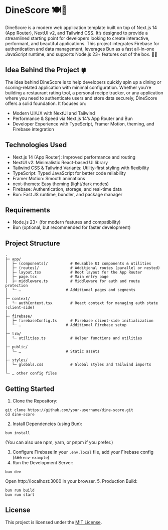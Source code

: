 DineScore 🍽️🎉
=========

DineScore is a modern web application template built on top of Next.js 14 (App Router), NextUI v2, and Tailwind CSS. It’s designed to provide a streamlined starting point for developers looking to create interactive, performant, and beautiful applications. This project integrates Firebase for authentication and data management, leverages Bun as a fast all-in-one JavaScript runtime, and supports Node.js 23+ features out of the box. 🍕🚀


Idea Behind the Project 🍀
-----------------------

The idea behind DineScore is to help developers quickly spin up a dining or scoring-related application with minimal configuration. Whether you’re building a restaurant rating tool, a personal recipe tracker, or any application where you need to authenticate users and store data securely, DineScore offers a solid foundation. It focuses on:

- Modern UI/UX with NextUI and Tailwind
- Performance & Speed via Next.js 14’s App Router and Bun
- Developer Experience with TypeScript, Framer Motion, theming, and Firebase integration

Technologies Used
-----------------

- Next.js 14 (App Router): Improved performance and routing
- NextUI v2: Minimalistic React-based UI library
- Tailwind CSS & Tailwind Variants: Utility-first styling with flexibility
- TypeScript: Typed JavaScript for better code reliability
- Framer Motion: Smooth animations
- next-themes: Easy theming (light/dark modes)
- Firebase: Authentication, storage, and real-time data
- Bun: Fast JS runtime, bundler, and package manager

Requirements
------------

- Node.js 23+ (for modern features and compatibility)
- Bun (optional, but recommended for faster development)

Project Structure
-----------------
```
.
├─ app/
│  ├─ (components)/          # Reusable UI components & utilities
│  ├─ (routes)/              # Additional routes (parallel or nested)
│  ├─ layout.tsx             # Root layout for the App Router
│  ├─ page.tsx               # Main entry page
│  ├─ middleware.ts          # Middleware for auth and route protection
│  └─ …                    # Additional pages and segments
│
├─ context/
│  └─ authContext.tsx        # React context for managing auth state (client-side)
│
├─ firebase/
│  ├─ firebaseConfig.ts      # Firebase client-side initialization
│  └─ …                    # Additional Firebase setup
│
├─ lib/
│  └─ utilities.ts           # Helper functions and utilities
│
├─ public/
│  └─ …                    # Static assets
│
├─ styles/
│  └─ globals.css            # Global styles and Tailwind imports
│
└─ … other config files
```

Getting Started
---------------

1. Clone the Repository:
```
git clone https://github.com/your-username/dine-score.git
cd dine-score
```
2. Install Dependencies (using Bun):
```
bun install
```
(You can also use npm, yarn, or pnpm if you prefer.)

3. Configure Firebase:In your `.env.local` file, add your Firebase config (see `env-example`)
4. Run the Development Server:
```
bun dev
```
Open http://localhost:3000 in your browser.
5. Production Build:
```
bun run build
bun run start
```

License
-------

This project is licensed under the [MIT License](https://github.com/nextui-org/next-app-template/blob/main/LICENSE).